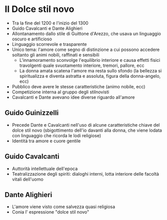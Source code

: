 # Il Dolce stil novo

- Tra la fine del 1200 e l'inizio del 1300
- Guido Cavalcanti e Dante Alighieri
- Allontanamento dallo stile di Guittone d'Arezzo, che usava un linguaggio oscuro e artificioso
- Linguaggio scorrevole e trasparente
- Unico tema: l'amore come segno di distinzione a cui possono accedere soltanto gli animi nobili, raffinati e sensibili
	- L'innamoramento sconvolge l'equilibrio interiore e causa effetti fisici travolgenti quale svuotamento interiore, tremori, pallore, ecc
	- La donna amata scatena l'amore ma resta sullo sfondo (la bellezza si spiritualizza e diventa astratta e assoluta, figura della donna-angelo, ecc)
- Pubblico deve avere le stesse caratteristiche (animo nobile, ecc)
- Competizione interna al gruppo degli stilnovisti
- Cavalcanti e Dante avevano idee diverse riguardo all'amore

## Guido Guinizzelli

- Precede Dante e Cavalcanti nell'uso di alcune caratteristiche chiave del dolce stil novo (sbigottimento dell'io davanti alla donna, che viene lodata con linguaggio che ricorda le lodi religiose)
- Identità tra amore e cuore gentile

## Guido Cavalcanti

- Auttorità intellettuale dell'epoca
- Teatralizzazione degli spiriti: dialoghi interni, lotta interiore delle facoltà vitali dell'uomo

## Dante Alighieri

- L'amore viene visto come salvezza quasi religiosa
- Conia l' espressione "dolce stil novo"